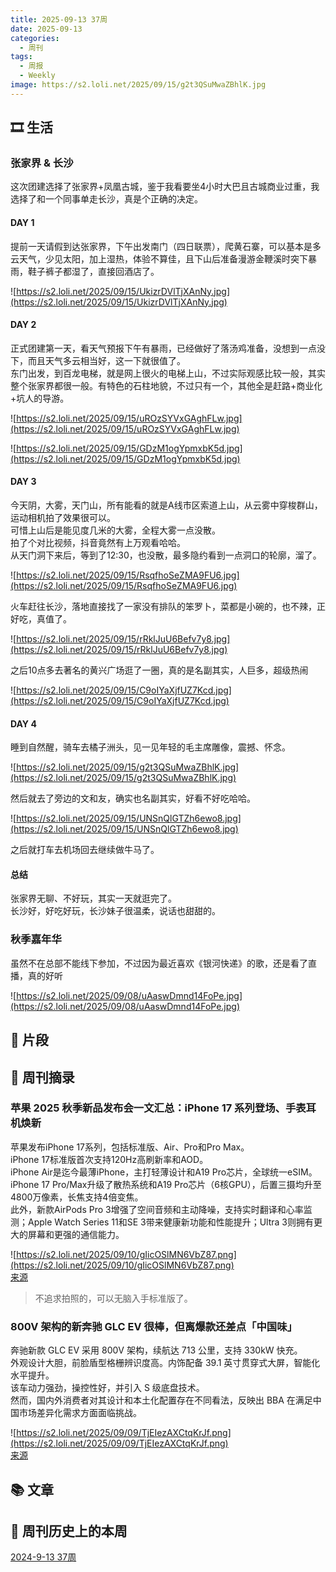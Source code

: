 ```yaml
---
title: 2025-09-13 37周
date: 2025-09-13
categories:
  - 周刊
tags:
  - 周报
  - Weekly
image: https://s2.loli.net/2025/09/15/g2t3QSuMwaZBhlK.jpg
---
```

## 🎞️ 生活
### 张家界 & 长沙
这次团建选择了张家界+凤凰古城，鉴于我看要坐4小时大巴且古城商业过重，我选择了和一个同事单走长沙，真是个正确的决定。
#### DAY 1
提前一天请假到达张家界，下午出发南门（四日联票），爬黄石寨，可以基本是多云天气，少见太阳，加上湿热，体验不算佳，且下山后准备漫游金鞭溪时突下暴雨，鞋子裤子都湿了，直接回酒店了。

![https://s2.loli.net/2025/09/15/UkizrDVlTjXAnNy.jpg](https://s2.loli.net/2025/09/15/UkizrDVlTjXAnNy.jpg)

#### DAY 2
正式团建第一天，看天气预报下午有暴雨，已经做好了落汤鸡准备，没想到一点没下，而且天气多云相当好，这一下就很值了。  
东门出发，到百龙电梯，就是网上很火的电梯上山，不过实际观感比较一般，其实整个张家界都很一般。有特色的石柱地貌，不过只有一个，其他全是赶路+商业化+坑人的导游。

![https://s2.loli.net/2025/09/15/uROzSYVxGAghFLw.jpg](https://s2.loli.net/2025/09/15/uROzSYVxGAghFLw.jpg)

![https://s2.loli.net/2025/09/15/GDzM1ogYpmxbK5d.jpg](https://s2.loli.net/2025/09/15/GDzM1ogYpmxbK5d.jpg)

#### DAY 3
今天阴，大雾，天门山，所有能看的就是A线市区索道上山，从云雾中穿梭群山，运动相机拍了效果很可以。  
可惜上山后是能见度几米的大雾，全程大雾一点没散。  
拍了个对比视频，抖音竟然有上万观看哈哈。  
从天门洞下来后，等到了12:30，也没散，最多隐约看到一点洞口的轮廓，溜了。

![https://s2.loli.net/2025/09/15/RsqfhoSeZMA9FU6.jpg](https://s2.loli.net/2025/09/15/RsqfhoSeZMA9FU6.jpg)

火车赶往长沙，落地直接找了一家没有排队的笨罗卜，菜都是小碗的，也不辣，正好吃，真值了。

![https://s2.loli.net/2025/09/15/rRklJuU6Befv7y8.jpg](https://s2.loli.net/2025/09/15/rRklJuU6Befv7y8.jpg)

之后10点多去著名的黄兴广场逛了一圈，真的是名副其实，人巨多，超级热闹

![https://s2.loli.net/2025/09/15/C9oIYaXjfUZ7Kcd.jpg](https://s2.loli.net/2025/09/15/C9oIYaXjfUZ7Kcd.jpg)

#### DAY 4
睡到自然醒，骑车去橘子洲头，见一见年轻的毛主席雕像，震撼、怀念。

![https://s2.loli.net/2025/09/15/g2t3QSuMwaZBhlK.jpg](https://s2.loli.net/2025/09/15/g2t3QSuMwaZBhlK.jpg)

然后就去了旁边的文和友，确实也名副其实，好看不好吃哈哈。

![https://s2.loli.net/2025/09/15/UNSnQlGTZh6ewo8.jpg](https://s2.loli.net/2025/09/15/UNSnQlGTZh6ewo8.jpg)

之后就打车去机场回去继续做牛马了。

#### 总结
张家界无聊、不好玩，其实一天就逛完了。  
长沙好，好吃好玩，长沙妹子很温柔，说话也甜甜的。

### 秋季嘉年华
虽然不在总部不能线下参加，不过因为最近喜欢《银河快递》的歌，还是看了直播，真的好听

![https://s2.loli.net/2025/09/08/uAaswDmnd14FoPe.jpg](https://s2.loli.net/2025/09/08/uAaswDmnd14FoPe.jpg)

## 💭 片段


## 📰 周刊摘录
### 苹果 2025 秋季新品发布会一文汇总：iPhone 17 系列登场、手表耳机焕新
苹果发布iPhone 17系列，包括标准版、Air、Pro和Pro Max。  
iPhone 17标准版首次支持120Hz高刷新率和AOD。  
iPhone Air是迄今最薄iPhone，主打轻薄设计和A19 Pro芯片，全球统一eSIM。  
iPhone 17 Pro/Max升级了散热系统和A19 Pro芯片（6核GPU），后置三摄均升至4800万像素，长焦支持4倍变焦。  
此外，新款AirPods Pro 3增强了空间音频和主动降噪，支持实时翻译和心率监测；Apple Watch Series 11和SE 3带来健康新功能和性能提升；Ultra 3则拥有更大的屏幕和更强的通信能力。

![https://s2.loli.net/2025/09/10/gIicOSlMN6VbZ87.png](https://s2.loli.net/2025/09/10/gIicOSlMN6VbZ87.png)  
[来源](https://www.ithome.com/0/881/721.htm)
> 不追求拍照的，可以无脑入手标准版了。

### 800V 架构的新奔驰 GLC EV 很棒，但离爆款还差点「中国味」
奔驰新款 GLC EV 采用 800V 架构，续航达 713 公里，支持 330kW 快充。  
外观设计大胆，前脸盾型格栅辨识度高。内饰配备 39.1 英寸贯穿式大屏，智能化水平提升。  
该车动力强劲，操控性好，并引入 S 级底盘技术。  
然而，国内外消费者对其设计和本土化配置存在不同看法，反映出 BBA 在满足中国市场差异化需求方面面临挑战。

![https://s2.loli.net/2025/09/09/TjEIezAXCtqKrJf.png](https://s2.loli.net/2025/09/09/TjEIezAXCtqKrJf.png)  
[来源](https://www.ifanr.com/1637000?utm_source=rss&utm_medium=rss&utm_campaign=)

## 📚 文章


## 📜 周刊历史上的本周
[2024-9-13 37周](https://2han99siegward.github.io/posts/2024W37/)
